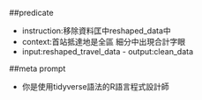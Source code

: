 ##predicate 
- instruction:移除資料匡中reshaped_data中 
- context:首站抵達地是全區 細分中出現合計字眼 
- input:reshaped_travel_data - output:clean_data

##meta prompt 
- 你是使用tidyverse語法的R語言程式設計師
